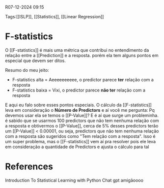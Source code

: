 R07-12-2024 09:15

Tags:[[ISLP]], [[Statistics]], [[Linear Regression]]

# F-statistics

O [[F-statistics]] é mais uma métrica que contribui no entendimento da relação entre a [[Prediction]] e a resposta. porém ela tem alguns pontos em especial que devem ser ditos.

Resumo do meu jeito:

+ F-statistics alta = Aeeeeeeeeee, o predictor parece **ter** relação com a resposta
+ F-statistics baixa = Vixi, o predictor parece **não ter** relação com a resposta

E aqui eu falo sobre esses pontos especiais. O cálculo da [[F-statistics]] leva em consideração o **Número de Predictors** e aí você me pergunta: Pq devemos usar ela se temos o [[P-Value]]? E é aí que surge um probleminha. é sabido que se usarmos 100 predictors que não tem nenhuma relação com a resposta e obtivermos o [[P-Value]], cerca de 5% desses predictors terão um [[P-Value]] < 0.00001, ou seja, predictors que não tem nenhuma relação com a resposta são sugeridos como "Tem relação com a resposta". Isso é um super problema, mas o [[F-statistics]] vem aí pra resolver pois ele leva em consideração a quantidade de Predictors e ajusta o cálculo para tal

# References

Introduction To Statistical Learning with Python
Chat gpt amigãoooo